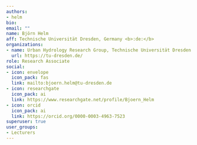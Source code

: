 ```yaml
---
authors:
- helm
bio:
email: ""
name: Björn Helm
aff: Technische Universität Dresden, Germany <b>:de:</b>
organizations:
- name: Urban Hydrology Research Group, Technische Universität Dresden
  url: https://tu-dresden.de/
role: Research Associate
social:
- icon: envelope
  icon_pack: fas
  link: mailto:bjoern.helm@tu-dresden.de
- icon: researchgate
  icon_pack: ai
  link: https://www.researchgate.net/profile/Bjoern_Helm
- icon: orcid
  icon_pack: ai
  link: https://orcid.org/0000-0003-4963-7523
superuser: true
user_groups:
- Lecturers
---
```


